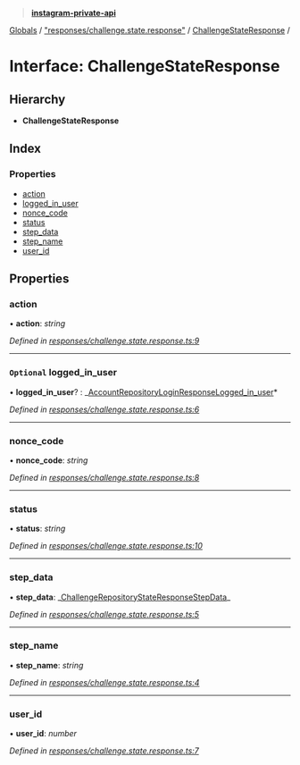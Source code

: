 > **[instagram-private-api](../README.md)**

[Globals](../README.md) / ["responses/challenge.state.response"](../modules/_responses_challenge_state_response_.md) / [ChallengeStateResponse](_responses_challenge_state_response_.challengestateresponse.md) /

# Interface: ChallengeStateResponse

## Hierarchy

- **ChallengeStateResponse**

## Index

### Properties

- [action](_responses_challenge_state_response_.challengestateresponse.md#action)
- [logged_in_user](_responses_challenge_state_response_.challengestateresponse.md#optional-logged_in_user)
- [nonce_code](_responses_challenge_state_response_.challengestateresponse.md#nonce_code)
- [status](_responses_challenge_state_response_.challengestateresponse.md#status)
- [step_data](_responses_challenge_state_response_.challengestateresponse.md#step_data)
- [step_name](_responses_challenge_state_response_.challengestateresponse.md#step_name)
- [user_id](_responses_challenge_state_response_.challengestateresponse.md#user_id)

## Properties

### action

• **action**: _string_

_Defined in [responses/challenge.state.response.ts:9](https://github.com/realinstadude/instagram-private-api/blob/4ae8fec/src/responses/challenge.state.response.ts#L9)_

---

### `Optional` logged_in_user

• **logged_in_user**? : _[AccountRepositoryLoginResponseLogged_in_user](\_responses_account_repository_login_response_.accountrepositoryloginresponselogged*in_user.md)*

_Defined in [responses/challenge.state.response.ts:6](https://github.com/realinstadude/instagram-private-api/blob/4ae8fec/src/responses/challenge.state.response.ts#L6)_

---

### nonce_code

• **nonce_code**: _string_

_Defined in [responses/challenge.state.response.ts:8](https://github.com/realinstadude/instagram-private-api/blob/4ae8fec/src/responses/challenge.state.response.ts#L8)_

---

### status

• **status**: _string_

_Defined in [responses/challenge.state.response.ts:10](https://github.com/realinstadude/instagram-private-api/blob/4ae8fec/src/responses/challenge.state.response.ts#L10)_

---

### step_data

• **step_data**: _[ChallengeRepositoryStateResponseStepData](\_responses_challenge_state_response_.challengerepositorystateresponsestepdata.md)\_

_Defined in [responses/challenge.state.response.ts:5](https://github.com/realinstadude/instagram-private-api/blob/4ae8fec/src/responses/challenge.state.response.ts#L5)_

---

### step_name

• **step_name**: _string_

_Defined in [responses/challenge.state.response.ts:4](https://github.com/realinstadude/instagram-private-api/blob/4ae8fec/src/responses/challenge.state.response.ts#L4)_

---

### user_id

• **user_id**: _number_

_Defined in [responses/challenge.state.response.ts:7](https://github.com/realinstadude/instagram-private-api/blob/4ae8fec/src/responses/challenge.state.response.ts#L7)_
